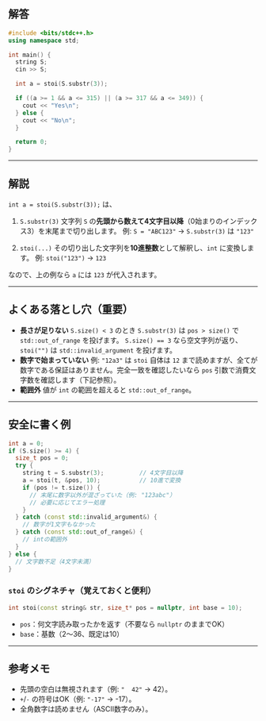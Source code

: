 ## 解答
```cpp
#include <bits/stdc++.h>
using namespace std;

int main() {
  string S;
  cin >> S;

  int a = stoi(S.substr(3));

  if ((a >= 1 && a <= 315) || (a >= 317 && a <= 349)) {
    cout << "Yes\n";
  } else {
    cout << "No\n";
  }

  return 0;
}
```
---
## 解説
`int a = stoi(S.substr(3));` は、

1. `S.substr(3)`
   文字列 `S` の**先頭から数えて4文字目以降**（0始まりのインデックス3）を末尾まで切り出します。
   例: `S = "ABC123"` → `S.substr(3)` は `"123"`

2. `stoi(...)`
   その切り出した文字列を**10進整数**として解釈し、`int` に変換します。
   例: `stoi("123")` → `123`

なので、上の例なら `a` には `123` が代入されます。

---

## よくある落とし穴（重要）

* **長さが足りない**
  `S.size() < 3` のとき `S.substr(3)` は `pos > size()` で `std::out_of_range` を投げます。
  `S.size() == 3` なら空文字列が返り、`stoi("")` は `std::invalid_argument` を投げます。
* **数字で始まっていない**
  例: `"12a3"` は `stoi` 自体は `12` まで読めますが、全てが数字である保証はありません。完全一致を確認したいなら `pos` 引数で消費文字数を確認します（下記参照）。
* **範囲外**
  値が `int` の範囲を超えると `std::out_of_range`。

---

## 安全に書く例

```cpp
int a = 0;
if (S.size() >= 4) {
  size_t pos = 0;
  try {
    string t = S.substr(3);          // 4文字目以降
    a = stoi(t, &pos, 10);           // 10進で変換
    if (pos != t.size()) {
      // 末尾に数字以外が混ざっていた（例: "123abc"）
      // 必要に応じてエラー処理
    }
  } catch (const std::invalid_argument&) {
    // 数字が1文字もなかった
  } catch (const std::out_of_range&) {
    // intの範囲外
  }
} else {
  // 文字数不足（4文字未満）
}
```

### `stoi` のシグネチャ（覚えておくと便利）

```cpp
int stoi(const string& str, size_t* pos = nullptr, int base = 10);
```

* `pos`：何文字読み取ったかを返す（不要なら `nullptr` のままでOK）
* `base`：基数（2〜36、既定は10）

---

## 参考メモ

* 先頭の空白は無視されます（例: `"  42"` → 42）。
* `+`/`-` の符号はOK（例: `"-17"` → -17）。
* 全角数字は読めません（ASCII数字のみ）。
